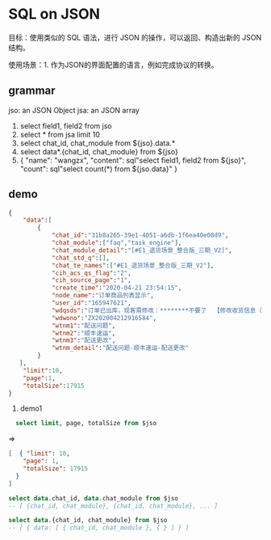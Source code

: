 # SQL on JSON 

目标：使用类似的 SQL 语法，进行 JSON 的操作，可以返回、构造出新的 JSON 结构。

使用场景：1. 作为JSON的界面配置的语言，例如完成协议的转换。


## grammar
jso: an JSON Object
jsa: an JSON array

1. select field1, field2 from jso 
2. select * from jsa limit 10
3. select chat_id, chat_module from ${jso}.data.*
4. select data*.{chat_id, chat_module} from ${jso}
5. { "name": "wangzx",
     "content": sql"select field1, field2 from ${jso}",
     "count": sql"select count(*) from ${jso.data}"
   }

## demo
```json
{
	"data":[
		{
			"chat_id":"31b8a265-39e1-4051-a6db-1f6ea40e08d9",
			"chat_module":["faq","task_engine"],
			"chat_module_detail":"[#E1_退货场景_整合版_三期_V2]",
			"chat_std_q":[],
			"chat_te_names":["#E1_退货场景_整合版_三期_V2"],
			"cih_acs_qs_flag":"2",
			"cih_source_page":"1",
			"create_time":"2020-04-21 23:54:15",
			"node_name":"订单商品列表显示",
			"user_id":"165947621",
			"wdqsds":"订单已出库，现客需修改：********不要了  【修改收货信息（否）】*【要求拒收（是）】*【会员要求重发（否）】*",
			"wdwono":"ZX202004212916584",
			"wtnm1":"配送问题",
			"wtnm2":"顺丰速运",
			"wtnm3":"配送更改",
			"wtnm_detail":"配送问题-顺丰速运-配送更改"
		}
   ],
	"limit":10,
	"page":1,
	"totalSize":17915
}
```

1. demo1  
```sql
  select limit, page, totalSize from $jso
```
  =>
```json
[  { "limit": 10,
    "page": 1,
    "totalSize": 17915
  }
]
```

```sql
select data.chat_id, data.chat_module from $jso 
-- [ {chat_id, chat_module}, {chat_id, chat_module}, ... ]

select data.{chat_id, chat_module} from $jso
-- [ { data: [ { chat_id, chat_module }, { } ] } ] 

```
